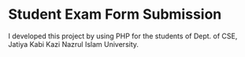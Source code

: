 # Student Exam Form Submission
 I developed this project by using PHP for the students of Dept. of CSE, Jatiya Kabi Kazi Nazrul Islam University.
